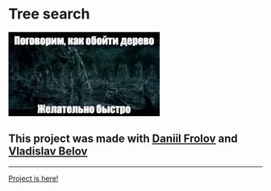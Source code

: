 # **Tree search**

![Screenshot](tree.jpg)

## This project was made with [Daniil Frolov](https://github.com/Exactlywb) and [Vladislav Belov](https://github.com/kolobabka) 
---
[Project is here!](https://github.com/Exactlywb/VladimirovsCourse/tree/master/tree_together)